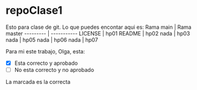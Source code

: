 # repoClase1
Esto para clase de git. 
Lo que puedes encontar aqui es:
Rama main | Rama master
--------- | -----------
LICENSE | hp01
README | hp02
nada | hp03
nada | hp05
nada | hp06
nada | hp07

Para mi este trabajo, Olga, esta:

- [x] Esta correcto y aprobado
- [ ] No esta correcto y no aprobado

La marcada es la correcta
